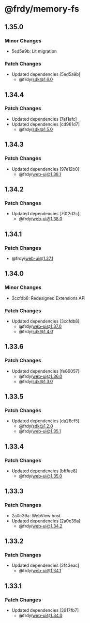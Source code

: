 # @frdy/memory-fs

## 1.35.0

### Minor Changes

- 5ed5a9b: Lit migration

### Patch Changes

- Updated dependencies [5ed5a9b]
  - @frdy/sdk@1.6.0

## 1.34.4

### Patch Changes

- Updated dependencies [7af1afc]
- Updated dependencies [cd981d7]
  - @frdy/sdk@1.5.0

## 1.34.3

### Patch Changes

- Updated dependencies [97e12b0]
  - @frdy/web-ui@1.38.1

## 1.34.2

### Patch Changes

- Updated dependencies [70f2d2c]
  - @frdy/web-ui@1.38.0

## 1.34.1

### Patch Changes

- @frdy/web-ui@1.37.1

## 1.34.0

### Minor Changes

- 3ccfdb8: Redesigned Extensions API

### Patch Changes

- Updated dependencies [3ccfdb8]
  - @frdy/web-ui@1.37.0
  - @frdy/sdk@1.4.0

## 1.33.6

### Patch Changes

- Updated dependencies [fe89057]
  - @frdy/web-ui@1.36.0
  - @frdy/sdk@1.3.0

## 1.33.5

### Patch Changes

- Updated dependencies [da28cf5]
  - @frdy/sdk@1.2.0
  - @frdy/web-ui@1.35.1

## 1.33.4

### Patch Changes

- Updated dependencies [bfffae8]
  - @frdy/web-ui@1.35.0

## 1.33.3

### Patch Changes

- 2a0c39a: WebView host
- Updated dependencies [2a0c39a]
  - @frdy/web-ui@1.34.2

## 1.33.2

### Patch Changes

- Updated dependencies [2f43eac]
  - @frdy/web-ui@1.34.1

## 1.33.1

### Patch Changes

- Updated dependencies [3917fb7]
  - @frdy/web-ui@1.34.0
